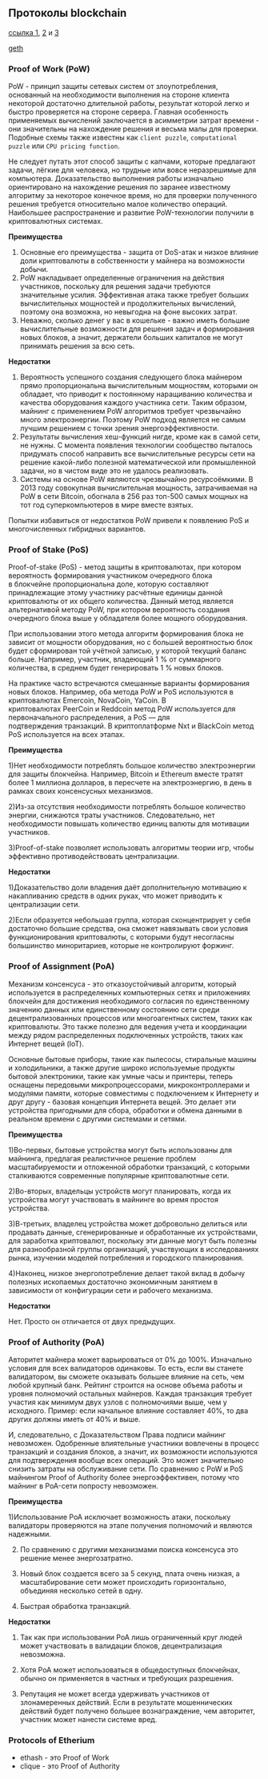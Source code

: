 ## Протоколы blockchain

[ссылка 1](https://ambcrypto.com/proof-of-assignment-poa-vs-proof-of-work-pow-and-proof-of-stake-pos/), [2](https://medium.com/hackernoon/pos-pow-and-12-other-blockchain-protocols-you-didnt-know-about-3634b089d119) и [3](https://manfred.life/blockchain-proof-ideas)

[geth](https://geth.ethereum.org/docs/interface/private-network)

### Proof of Work (PoW)

PoW - принцип защиты сетевых систем от злоупотребления, основанный на необходимости выполнения на стороне клиента некоторой достаточно длительной работы, результат которой легко и быстро проверяется на стороне сервера. Главная особенность применяемых вычислений заключается в асимметрии затрат времени - они значительны на нахождение решения и весьма малы для проверки. Подобные схемы также известны как `client puzzle`, `computational puzzle` или `CPU pricing function`.

Не следует путать этот способ защиты с капчами, которые предлагают задачи, лёгкие для человека, но трудные или вовсе неразрешимые для компьютера. Доказательство выполнения работы изначально ориентировано на нахождение решения по заранее известному алгоритму за некоторое конечное время, но для проверки полученного решения требуется относительно малое количество операций. Наибольшее распространение и развитие PoW-технологии получили в криптовалютных системах.

**Преимущества**

1. Основные его преимущества - защита от DoS-атак и низкое влияние доли криптовалюты в собственности у майнера на возможности добычи.
2. PoW накладывает определенные ограничения на действия участников, поскольку для решения задачи требуются значительные усилия. Эффективная атака также требует больших вычислительных мощностей и продолжительных вычислений, поэтому она возможна, но невыгодна на фоне высоких затрат.
3. Неважно, сколько денег у вас в кошельке - важно иметь большие вычислительные возможности для решения задач и формирования новых блоков, а значит, держатели больших капиталов не могут принимать решения за всю сеть.

**Недостатки**

1. Вероятность успешного создания следующего блока майнером прямо пропорциональна вычислительным мощностям, которыми он обладает, что приводит к постоянному наращиванию количества и качества оборудования каждого участника сети. Таким образом, майнинг с применением PoW алгоритмов требует чрезвычайно много электроэнергии. Поэтому PoW подход является не самым лучшим решением с точки зрения энергоэффективности.
2. Результаты вычисления хеш-функций нигде, кроме как в самой сети, не нужны. С момента появления технологии сообщество пыталось придумать способ направить все вычислительные ресурсы сети на решение какой-либо полезной математической или промышленной задачи, но в чистом виде это не удалось реализовать.
3. Системы на основе PoW являются чрезвычайно ресурсоёмкими. В 2013 году совокупная вычислительная мощность, затрачиваемая на PoW в сети Bitcoin, обогнала в 256 раз топ-500 самых мощных на тот год суперкомпьютеров в мире вместе взятых.

Попытки избавиться от недостатков PoW привели к появлению PoS и многочисленных гибридных вариантов.

### Proof of Stake (PoS)

Proof-of-stake (PoS) - метод защиты в криптовалютах, при котором
вероятность формирования участником очередного блока
в блокчейне пропорциональна доле, которую составляют принадлежащие этому
участнику расчётные единицы данной криптовалюты от их общего количества.
Данный метод является альтернативой методу PoW, при котором
вероятность создания очередного блока выше у обладателя более мощного
оборудования.

При использовании этого метода алгоритм формирования блока не зависит от
мощности оборудования, но с большей вероятностью блок будет сформирован
той учётной записью, у которой текущий баланс больше. Например,
участник, владеющий 1 % от суммарного количества, в среднем будет
генерировать 1 % новых блоков.

На практике часто встречаются смешанные варианты формирования новых
блоков. Например, оба метода PoW и PoS используются в
криптовалютах Emerсoin, NovaCoin, YaCoin. В
криптовалютах PeerCoin и Reddcoin метод PoW используется для
первоначального распределения, а PoS — для
подтверждения транзакций.
В криптоплатформе Nxt и BlackCoin метод PoS используется на всех этапах.

**Преимущества**

1)Нет необходимости потреблять большое количество электроэнергии для
защиты блокчейна. Например, Bitcoin и Ethereum вместе тратят более 1
миллиона долларов, в пересчете на электроэнергию, в день в рамках своих
консенсусных механизмов.

2)Из-за отсутствия необходимости потреблять большое количество энергии,
снижаются траты участников. Следовательно, нет необходимости повышать
количество единиц валюты для мотивации участников.

3)Proof-of-stake позволяет использовать алгоритмы теории
игр,
чтобы эффективно противодействовать централизации.

**Недостатки**

1)Доказательство доли владения даёт дополнительную мотивацию к
накапливанию средств в одних руках, что может приводить к централизации
сети.

2)Если образуется небольшая группа, которая сконцентрирует у себя
достаточно большие средства, она сможет навязывать свои условия
функционирования криптовалюты, с которыми будут несогласны
большинство миноритариев, которые не
контролируют форжинг.

### Proof of Assignment (PoA)
Механизм консенсуса - это отказоустойчивый алгоритм, который
используется в распределенных компьютерных сетях и приложениях блокчейн
для достижения необходимого согласия по единственному значению данных
или единственному состоянию сети среди децентрализованных процессов или
многоагентных систем, таких как криптовалюты. Это также полезно для
ведения учета и координации между рядом распределенных подключенных
устройств, таких как Интернет вещей (IoT).

Основные бытовые приборы, такие как пылесосы, стиральные машины и
холодильники, а также другие широко используемые продукты бытовой
электроники, такие как умные часы и принтеры, теперь оснащены передовыми
микропроцессорами, микроконтроллерами и модулями памяти, которые
совместимы с подключением к Интернету и друг другу - базовая концепция
Интернета вещей. Это делает эти устройства пригодными для сбора,
обработки и обмена данными в реальном времени с другими системами и
сетями.

**Преимущества**

1)Во-первых, бытовые устройства могут быть использованы для майнинга,
предлагая реалистичное решение проблем масштабируемости и отложенной
обработки транзакций, с которыми сталкиваются современные популярные
криптовалютные сети.

2)Во-вторых, владельцы устройств могут планировать, когда их устройства
могут участвовать в майнинге во время простоя устройства.

3)В-третьих, владелец устройства может добровольно делиться или
продавать данные, сгенерированные и обработанные их устройствами, для
заработка криптовалют, поскольку эти данные могут быть полезны для
разнообразной группы организаций, участвующих в исследованиях рынка,
изучении моделей потребления и городского планирования.

4)Наконец, низкое энергопотребление делает такой вклад в добычу полезных
ископаемых достаточно экономичным занятием в зависимости от конфигурации
сети и рабочего механизма.

**Недостатки**

Нет. Просто он отличается от двух предыдущих.

### Proof of Authority (PoA)
Авторитет майнера может варьироваться от 0% до 100%. Изначально условия
для всех валидаторов одинаковы. То есть, если вы станете валидатором, вы
сможете оказывать большее влияние на сеть, чем любой крупный банк.
Рейтинг строится на основе объема работы и уровня полномочий остальных
майнеров. Каждая транзакция требует участия как минимум двух узлов с
полномочиями выше, чем у исходного. Пример: если начальное влияние
составляет 40%, то два других должны иметь от 40% и выше.

И, следовательно, с Доказательством Права подписи майнинг невозможен.
Одобренные влиятельные участники вовлечены в процесс транзакций и
создания блоков, а значит, их возможности используются для подтверждения
вообще всех операций. Это может значительно снизить затраты на
обслуживание сети. По сравнению с PoW и PoS майнингом Proof of Authority
более энергоэффективен, потому что майнинг в PoA-сети попросту
невозможен.

**Преимущества**

1)Использование PoA исключает возможность атаки, поскольку валидаторы
проверяются на этапе получения полномочий и являются надежными.

2) По сравнению с другими механизмами поиска консенсуса это решение
менее энергозатратно.

3) Новый блок создается всего за 5 секунд, плата очень низкая, а
масштабирование сети может происходить горизонтально, объединяя
несколько сетей в одну.

4) Быстрая обработка транзакций.

**Недостатки**

1) Так как при использовании PoA лишь ограниченный круг людей может
участвовать в валидации блоков, децентрализация невозможна.

2) Хотя PoA может использоваться в общедоступных блокчейнах, обычно он
применяется в частных и требующих разрешения.

3) Репутация не может всегда удерживать участников от злонамеренных
действий. Если в результате мошеннических действий будет получено
большее вознаграждение, чем авторитет, участник может нанести системе
вред.

### Protocols of Etherium

- ethash - это Proof of Work
- clique - это Proof of Authority

